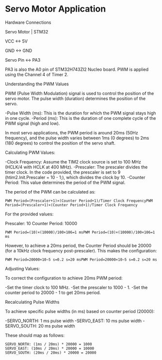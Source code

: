 # Servo Motor Application


Hardware Connections


Servo Motor  |  STM32 

VCC         <-> 5V

GND         <-> GND

Servo Pin   <-> PA3


PA3 is also the A0 pin of STM32H743ZI2 Nucleo board. PWM is applied using the Channel 4 of Timer 2.


Understanding the PWM Values

PWM (Pulse Width Modulation) signal is used to control the position of the servo motor. The pulse width (duration) determines the position of the servo.

-Pulse Width (ms): This is the duration for which the PWM signal stays high in one cycle.
-Period (ms): This is the duration of one complete cycle of the PWM signal (high and low).

In most servo applications, the PWM period is around 20ms (50Hz frequency), and the pulse width varies between 1ms (0 degrees) to 2ms (180 degrees) to control the position of the servo shaft.


Calculating PWM Values:

-Clock Frequency: Assume the TIM2 clock source is set to 100 MHz (HCLK/4 with HCLK at 400 MHz).
-Prescaler: The prescaler divides the timer clock. In the code provided, the prescaler is set to 9 (htim2.Init.Prescaler = 10 - 1;), which divides the clock by 10.
-Counter Period: This value determines the period of the PWM signal.

The period of the PWM can be calculated as:

    PWM Period=(Prescaler+1)×(Counter Period+1)/Timer Clock FrequencyPWM Period=(Prescaler+1)×(Counter Period+1)/Timer Clock Frequency

For the provided values:

Prescaler: 10
Counter Period: 10000

    PWM Period=(10)×(10000)/100×106=1 msPWM Period=(10)×(10000)/100×106=1 ms

However, to achieve a 20ms period, the Counter Period should be 20000 (for a 10kHz clock frequency post-prescaler). This makes the configuration:

    PWM Period=20000×10−5 s=0.2 s=20 msPWM Period=20000×10−5 s=0.2 s=20 ms


Adjusting Values:

To correct the configuration to achieve 20ms PWM period:

-Set the timer clock to 100 MHz.
-Set the prescaler to 1000 - 1.
-Set the counter period to 20000 - 1 to get 20ms period.

Recalculating Pulse Widths

To achieve specific pulse widths (in ms) based on counter period (20000):

-SERVO_NORTH: 1 ms pulse width
-SERVO_EAST: 10 ms pulse width
-SERVO_SOUTH: 20 ms pulse width

These should map as follows:

    SERVO_NORTH: (1ms / 20ms) * 20000 = 1000
    SERVO_EAST: (10ms / 20ms) * 20000 = 10000
    SERVO_SOUTH: (20ms / 20ms) * 20000 = 20000